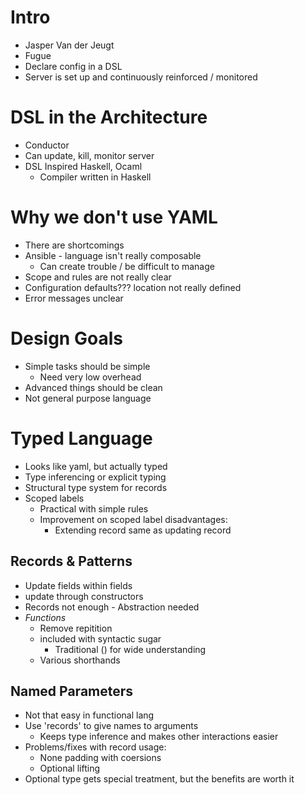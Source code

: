 # Intro
- Jasper Van der Jeugt
- Fugue
- Declare config in a DSL
- Server is set up and continuously reinforced / monitored

# DSL in the Architecture
- Conductor
- Can update, kill, monitor server
- DSL Inspired Haskell, Ocaml
	- Compiler written in Haskell

# Why we don't use YAML
- There are shortcomings
- Ansible - language isn't really composable
	- Can create trouble / be difficult to manage
- Scope and rules are not really clear
- Configuration defaults??? location not really defined
- Error messages unclear

# Design Goals
- Simple tasks should be simple
	- Need very low overhead
- Advanced things should be clean
- Not general purpose language

# Typed Language
- Looks like yaml, but actually typed
- Type inferencing or explicit typing
- Structural type system for records
- Scoped labels
	- Practical with simple rules
	- Improvement on scoped label disadvantages:
		- Extending record same as updating record

## Records & Patterns
- Update fields within fields
- update through constructors
- Records not enough - Abstraction needed
- *Functions*
	- Remove repitition
	- included with syntactic sugar
		- Traditional () for wide understanding
	- Various shorthands

## Named Parameters
- Not that easy in functional lang
- Use 'records' to give names to arguments
	- Keeps type inference and makes other interactions easier
- Problems/fixes with record usage:
	- None padding with coersions
	- Optional lifting
- Optional type gets special treatment, but the benefits are worth it
